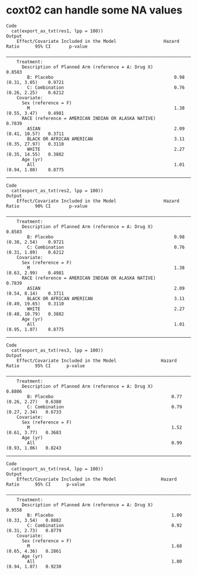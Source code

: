# coxt02 can handle some NA values

    Code
      cat(export_as_txt(res1, lpp = 100))
    Output
        Effect/Covariate Included in the Model                  Hazard Ratio      95% CI       p-value
        ——————————————————————————————————————————————————————————————————————————————————————————————
        Treatment:                                                                                    
          Description of Planned Arm (reference = A: Drug X)                                   0.8583 
            B: Placebo                                              0.98       (0.31, 3.05)    0.9721 
            C: Combination                                          0.76       (0.26, 2.25)    0.6212 
        Covariate:                                                                                    
          Sex (reference = F)                                                                         
            M                                                       1.38       (0.55, 3.47)    0.4981 
          RACE (reference = AMERICAN INDIAN OR ALASKA NATIVE)                                  0.7839 
            ASIAN                                                   2.09       (0.41, 10.57)   0.3711 
            BLACK OR AFRICAN AMERICAN                               3.11       (0.35, 27.97)   0.3110 
            WHITE                                                   2.27       (0.35, 14.55)   0.3882 
          Age (yr)                                                                                    
            All                                                     1.01       (0.94, 1.08)    0.8775 

---

    Code
      cat(export_as_txt(res2, lpp = 100))
    Output
        Effect/Covariate Included in the Model                  Hazard Ratio      90% CI       p-value
        ——————————————————————————————————————————————————————————————————————————————————————————————
        Treatment:                                                                                    
          Description of Planned Arm (reference = A: Drug X)                                   0.8583 
            B: Placebo                                              0.98       (0.38, 2.54)    0.9721 
            C: Combination                                          0.76       (0.31, 1.89)    0.6212 
        Covariate:                                                                                    
          Sex (reference = F)                                                                         
            M                                                       1.38       (0.63, 2.99)    0.4981 
          RACE (reference = AMERICAN INDIAN OR ALASKA NATIVE)                                  0.7839 
            ASIAN                                                   2.09       (0.54, 8.14)    0.3711 
            BLACK OR AFRICAN AMERICAN                               3.11       (0.49, 19.65)   0.3110 
            WHITE                                                   2.27       (0.48, 10.79)   0.3882 
          Age (yr)                                                                                    
            All                                                     1.01       (0.95, 1.07)    0.8775 

---

    Code
      cat(export_as_txt(res3, lpp = 100))
    Output
        Effect/Covariate Included in the Model                 Hazard Ratio      95% CI      p-value
        ————————————————————————————————————————————————————————————————————————————————————————————
        Treatment:                                                                                  
          Description of Planned Arm (reference = A: Drug X)                                 0.8806 
            B: Placebo                                             0.77       (0.26, 2.27)   0.6380 
            C: Combination                                         0.79       (0.27, 2.34)   0.6733 
        Covariate:                                                                                  
          Sex (reference = F)                                                                       
            M                                                      1.52       (0.61, 3.77)   0.3683 
          Age (yr)                                                                                  
            All                                                    0.99       (0.93, 1.06)   0.8243 

---

    Code
      cat(export_as_txt(res4, lpp = 100))
    Output
        Effect/Covariate Included in the Model                 Hazard Ratio      95% CI      p-value
        ————————————————————————————————————————————————————————————————————————————————————————————
        Treatment:                                                                                  
          Description of Planned Arm (reference = A: Drug X)                                 0.9558 
            B: Placebo                                             1.09       (0.33, 3.54)   0.8882 
            C: Combination                                         0.92       (0.31, 2.73)   0.8779 
        Covariate:                                                                                  
          Sex (reference = F)                                                                       
            M                                                      1.68       (0.65, 4.36)   0.2861 
          Age (yr)                                                                                  
            All                                                    1.00       (0.94, 1.07)   0.9230 

